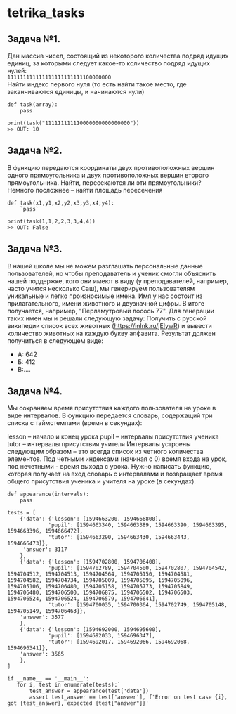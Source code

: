 # tetrika_tasks
## Задача №1.
Дан массив чисел, состоящий из некоторого количества подряд идущих единиц, за которыми следует какое-то количество подряд идущих нулей:  
`111111111111111111111111100000000`  
Найти индекс первого нуля (то есть найти такое место, где заканчиваются единицы, и начинаются нули)  
```
def task(array):
    pass

print(task("111111111110000000000000000"))
>> OUT: 10
```

## Задача №2.
В функцию передаются координаты двух противоположных вершин одного прямоугольника и двух противоположных вершин второго прямоугольника. Найти, пересекаются ли эти прямоугольники?
Немного посложнее – найти площадь пересечения
```
def task(x1,y1,x2,y2,x3,y3,x4,y4):
    `pass`  

print(task(1,1,2,2,3,3,4,4))
>> OUT: False
```

## Задача №3.

В нашей школе мы не можем разглашать персональные данные пользователей, но чтобы преподаватель и ученик смогли объяснить нашей поддержке, кого они имеют в виду (у преподавателей, например, часто учится несколько Саш), мы генерируем пользователям уникальные и легко произносимые имена. Имя у нас состоит из прилагательного, имени животного и двузначной цифры. В итоге получается, например, "Перламутровый лосось 77". Для генерации таких имен мы и решали следующую задачу:
Получить с русской википедии список всех животных (https://inlnk.ru/jElywR) и вывести количество животных на каждую букву алфавита. Результат должен получиться в следующем виде:
- А: 642
- Б: 412
- В:....

## Задача №4.
Мы сохраняем время присутствия каждого пользователя на уроке в виде интервалов. В функцию передается словарь, содержащий три списка с таймстемпами (время в секундах):

lesson – начало и конец урока
pupil – интервалы присутствия ученика
tutor – интервалы присутствия учителя
Интервалы устроены следующим образом – это всегда список из четного количества элементов. Под четными индексами (начиная с 0) время входа на урок, под нечетными - время выхода с урока.
Нужно написать функцию, которая получает на вход словарь с интервалами и возвращает время общего присутствия ученика и учителя на уроке (в секундах).
```
def appearance(intervals):
    pass
```

```
tests = [
    {'data': {'lesson': [1594663200, 1594666800],
             'pupil': [1594663340, 1594663389, 1594663390, 1594663395, 1594663396, 1594666472],
             'tutor': [1594663290, 1594663430, 1594663443, 1594666473]},
     'answer': 3117
    },
    {'data': {'lesson': [1594702800, 1594706400],
             'pupil': [1594702789, 1594704500, 1594702807, 1594704542, 1594704512, 1594704513, 1594704564, 1594705150, 1594704581, 1594704582, 1594704734, 1594705009, 1594705095, 1594705096, 1594705106, 1594706480, 1594705158, 1594705773, 1594705849, 1594706480, 1594706500, 1594706875, 1594706502, 1594706503, 1594706524, 1594706524, 1594706579, 1594706641],
             'tutor': [1594700035, 1594700364, 1594702749, 1594705148, 1594705149, 1594706463]},
    'answer': 3577
    },
    {'data': {'lesson': [1594692000, 1594695600],
             'pupil': [1594692033, 1594696347],
             'tutor': [1594692017, 1594692066, 1594692068, 1594696341]},
    'answer': 3565
    },
]
```

```
if __name__ == '__main__':
   for i, test in enumerate(tests):`
       test_answer = appearance(test['data'])
       assert test_answer == test['answer'], f'Error on test case {i}, got {test_answer}, expected {test["answer"]}'
  ```
